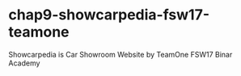 # chap9-showcarpedia-fsw17-teamone
Showcarpedia is Car Showroom Website by TeamOne FSW17 Binar Academy
